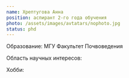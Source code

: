 ```yaml
---
name: Хрептугова Анна
position: аспирант 2-го года обучения
photo: /assets/images/avtatars/nophoto.jpg
status: phd
---
```


Образование: МГУ Факультет Почвоведения

Область научных интересов: 

Хобби: 